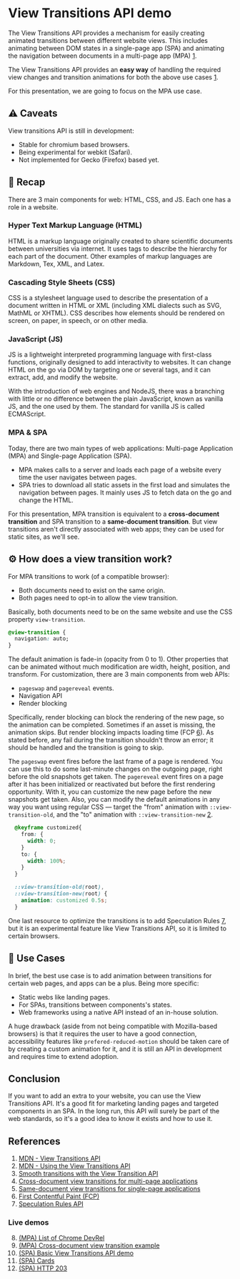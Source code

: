 # View Transitions API demo
The View Transitions API provides a mechanism for easily creating animated transitions between different website views. This includes animating between DOM states in a single-page app (SPA)  and animating the navigation between documents in a multi-page app (MPA) [1](#references).

The View Transitions API provides an **easy way** of handling the required view changes and transition animations for both the above use cases [1](#references).

For this presentation, we are going to focus on the MPA use case.

## ⚠ Caveats
View transitions API is still in development:
- Stable for chromium based browsers.
- Being experimental for webkit (Safari).
- Not implemented for Gecko (Firefox) based yet.

## 📖 Recap
There are 3 main components for web: HTML, CSS, and JS. Each one has a role in a website.

### Hyper Text Markup Language (HTML)
HTML is a markup language originally created to share scientific documents between universities via internet. It uses tags to describe the hierarchy for each part of the document. Other examples of markup languages are Markdown, Tex, XML, and Latex.

### Cascading Style Sheets (CSS)
CSS is a stylesheet language used to describe the presentation of a document written in HTML or XML (including XML dialects such as SVG, MathML or XHTML). CSS describes how elements should be rendered on screen, on paper, in speech, or on other media.

### JavaScript (JS) 
JS is a lightweight interpreted programming language with first-class functions, originally designed to add interactivity to websites. It can change HTML on the go via DOM by targeting one or several tags, and it can extract, add, and modify the website.

With the introduction of web engines and NodeJS, there was a branching with little or no difference between the plain JavaScript, known as vanilla JS, and the one used by them. The standard for vanilla JS is called ECMAScript.

### MPA & SPA
Today, there are two main types of web applications: Multi-page Application (MPA) and Single-page Application (SPA).
- MPA makes calls to a server and loads each page of a website every time the user navigates between pages.
- SPA tries to download all static assets in the first load and simulates the navigation between pages. It mainly uses JS to fetch data on the go and change the HTML.

For this presentation, MPA transition is equivalent to a **cross-document transition** and SPA transition to a **same-document transition**. But view transitions aren't directly associated with web apps; they can be used for static sites, as we'll see.

## ⚙ How does a view transition work?
For MPA transitions to work (of a compatible browser):
- Both documents need to exist on the same origin.
- Both pages need to opt-in to allow the view transition.

Basically, both documents need to be on the same website and use the CSS property `view-transition`.

``` css
@view-transition {
  navigation: auto;
}
```

The default animation is fade-in (opacity from 0 to 1). Other properties that can be animated without much modification are width, height, position, and transform. For customization, there are 3 main components from web APIs:
- `pageswap` and `pagereveal` events.
- Navigation API
- Render blocking

Specifically, render blocking can block the rendering of the new page, so the animation can be completed. Sometimes if an asset is missing, the animation skips. But render blocking impacts loading time (FCP [6](#references)). As stated before, any fail during the transition shouldn't throw an error; it should be handled and the transition is going to skip.

The `pageswap` event fires before the last frame of a page is rendered. You can use this to do some last-minute changes on the outgoing page, right before the old snapshots get taken. The `pagereveal` event fires on a page after it has been initialized or reactivated but before the first rendering opportunity. With it, you can customize the new page before the new snapshots get taken. Also, you can modify the default animations in any way you want using regular CSS — target the "from" animation with `::view-transition-old`, and the "to" animation with `::view-transition-new` [2](#references).

``` css
  @keyframe customized{
    from: {
      width: 0;
    }
    to: {
      width: 100%;
    }
  }

  ::view-transition-old(root),
  ::view-transition-new(root) {
    animation: customized 0.5s;
  }
```

One last resource to optimize the transitions is to add Speculation Rules [7](#references), but it is an experimental feature like View Transitions API, so it is limited to certain browsers.

## 🔮 Use Cases
In brief, the best use case is to add animation between transitions for certain web pages, and apps can be a plus. Being more specific:
- Static webs like landing pages.
- For SPAs, transitions between components's states.
- Web frameworks using a native API instead of an in-house solution.

A huge drawback (aside from not being compatible with Mozilla-based browsers) is that it requires the user to have a good connection, accessibility features like `prefered-reduced-motion` should be taken care of by creating a custom animation for it, and it is still an API in development and requires time to extend adoption.

## Conclusion
If you want to add an extra to your website, you can use the View Transitions API. It's a good fit for marketing landing pages and targeted components in an SPA. In the long run, this API will surely be part of the web standards, so it's a good idea to know it exists and how to use it.

## References
1. [MDN - View Transitions API](https://developer.mozilla.org/en-US/docs/Web/API/View_Transitions_API)  
2. [MDN - Using the View Transitions API](https://developer.mozilla.org/en-US/docs/Web/API/View_Transitions_API/Using)  
3. [Smooth transitions with the View Transition API](https://developer.chrome.com/docs/web-platform/view-transitions)  
4. [Cross-document view transitions for multi-page applications](https://developer.chrome.com/docs/web-platform/view-transitions/cross-document)  
5. [Same-document view transitions for single-page applications](https://developer.chrome.com/docs/web-platform/view-transitions/same-document)
6. [First Contentful Paint (FCP)](https://web.dev/articles/fcp)
7. [Speculation Rules API](https://developer.mozilla.org/en-US/docs/Web/API/Speculation_Rules_API)

### Live demos
8. [(MPA) List of Chrome DevRel](https://view-transitions.netlify.app/profiles/mpa/)  
9. [(MPA) Cross-document view transition example](https://mdn.github.io/dom-examples/view-transitions/mpa/)  
10. [(SPA) Basic View Transitions API demo](https://mdn.github.io/dom-examples/view-transitions/spa/)  
11. [(SPA) Cards](https://view-transitions.netlify.app/cards/spa/)
12. [(SPA) HTTP 203](https://http203-playlist.netlify.app/)
